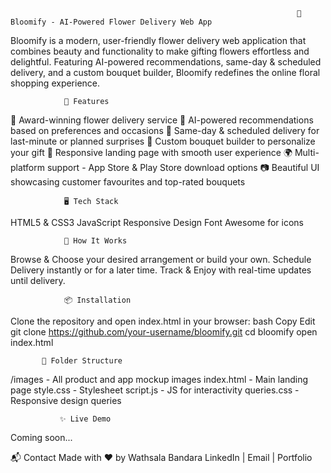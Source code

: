                                                                     🌸 Bloomify - AI-Powered Flower Delivery Web App
                                                                    
Bloomify is a modern, user-friendly flower delivery web application that combines beauty and functionality to make gifting flowers effortless and delightful. Featuring AI-powered recommendations, same-day & scheduled delivery, and a custom bouquet builder, Bloomify redefines the online floral shopping experience.

                🌼 Features
🌟 Award-winning flower delivery service
🧠 AI-powered recommendations based on preferences and occasions
🚚 Same-day & scheduled delivery for last-minute or planned surprises
💐 Custom bouquet builder to personalize your gift
💾 Responsive landing page with smooth user experience
🌍 Multi-platform support - App Store & Play Store download options
📷 Beautiful UI showcasing customer favourites and top-rated bouquets

                🖥️ Tech Stack 
HTML5 & CSS3
JavaScript
Responsive Design
Font Awesome for icons


                🚀 How It Works
Browse & Choose your desired arrangement or build your own.
Schedule Delivery instantly or for a later time.
Track & Enjoy with real-time updates until delivery.
 
                📦 Installation
Clone the repository and open index.html in your browser:
bash
Copy
Edit
git clone https://github.com/your-username/bloomify.git
cd bloomify
open index.html

           📁 Folder Structure
/images - All product and app mockup images
index.html - Main landing page
style.css - Stylesheet
script.js - JS for interactivity
queries.css - Responsive design queries

               ✨ Live Demo
Coming soon...

📬 Contact
Made with ❤️ by Wathsala Bandara
LinkedIn | Email | Portfolio
